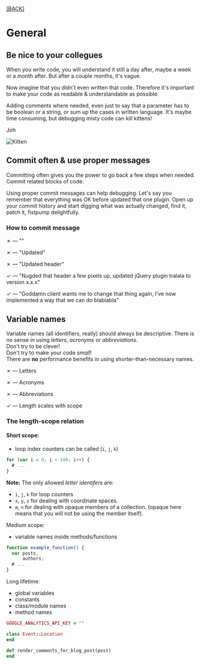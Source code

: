 [[BACK]](README.md)

# General

## Be nice to your collegues

When you write code, you will understand it still a day after, maybe a week or a month after. But after a couple months, it's vague. 

Now imagine that you didn't even written that code. Therefore it's important to make your code as readable & understandable as possible. 

Adding comments where needed, even just to say that a parameter has to be boolean or a string, or sum up the cases in written language. It's maybe time consuming, but debugging misty code can kill kittens!

Joh

![Kitten](http://cl.ly/image/3q3u1N1D3I1D/0027.jpg)

## Commit often & use proper messages

Committing often gives you the power to go back a few steps when needed. Commit related blocks of code.

Using proper commit messages can help debugging. Let's say you remember that everything was OK before updated that one plugin. Open up your commit history and start digging what was actually changed, find it, patch it, fistpump delightfully.

### How to commit message

✗ — ""

✗ — "Updated"

✗ — "Updated header"

✓ — "Nugded that header a few pixels up, updated jQuery plugin tralala to version x.x.x"

✓ — "Goddamn client wants me to change that thing again, I've now implemented a way that we can do blablabla"


## Variable names

Variable names (all identifiers, really) should always be descriptive.
There is no sense in using *letters*, *acronyms* or *abbreviations*.  
Don't try to be clever!  
Don't try to make your code *small*!  
There are **no** performance benefits in using shorter-than-necessary names.


✗ — Letters

✗ — Acronyms

✗ — Abbreviations

✓ — Length scales with scope

### The length-scope relation

#### Short scope:

- loop index counters can be called (`i`, `j`, `k`)

```js
for (var i = 0; i < 100; i++) {
  # ...
}
```

**Note:** The only allowed *letter identifers* are:
- `i`, `j`, `k` for loop counters
- `x`, `y`, `z` for dealing with coordinate spaces.
- `m`, `n` for dealing with opaque members of a collection. (opaque here means that you will not be using the member itself).

Medium scope:
- variable names inside methods/functions

```js
function example_function() {
  var posts,
      authors;
  # ...
}
```

Long lifetime:
- global variables
- constants
- class/module names
- method names

```ruby
GOOGLE_ANALYTICS_API_KEY = ""

class Event::Location
end

def render_comments_for_blog_post(post)
end
```
